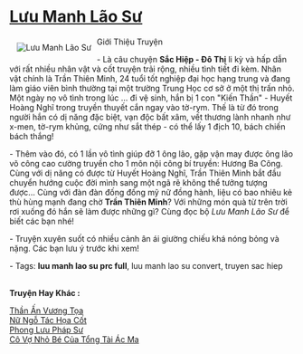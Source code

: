 <a href="https://utruyen.com/luu-manh-lao-su/525/" title="Lưu Manh Lão Sư"><h1>Lưu Manh Lão Sư</h1></a><div style="display:table"><img align="right" style="float: left; padding: 10px;" src="https://utruyen.com/images/story/200x260/luu-manh-lao-su.jpg" alt="Lưu Manh Lão Sư">Giới Thiệu Truyện<p></p> - Là câu chuyện <strong>Sắc Hiệp - Đô Thị</strong> li kỳ và hấp dẫn với rất nhiều nhân vật và cốt truyện trải rộng, nhiều tình tiết đi kèm. Nhân vật chính là Trần Thiên Minh, 24 tuổi tốt nghiệp đại học hạng trung và đang làm giáo viên bình thường tại một trường Trung Học cơ sở ở một thị trấn nhỏ. Một ngày nọ vô tình trong lúc ... đi vệ sinh, hắn bị 1 con "Kiến Thần" - Huyết Hoàng Nghĩ trong truyền thuyết cắn ngay vào tờ-rym. Thế là từ đó trong người hắn có dị năng đặc biệt, vạn độc bất xâm, vết thương lành nhanh như x-men, tờ-rym khủng, cứng như sắt thép - có thể lấy 1 địch 10, bách chiến bách thắng!<p></p> - Thêm vào đó, có 1 lần vô tình giúp đỡ 1 ông lão, gặp vận may được ông lão võ công cao cường truyền cho 1 môn nội công bí truyền: Hương Ba Công. Cùng với dị năng có được từ Huyết Hoàng Nghĩ, Trần Thiên Minh bắt đầu chuyển hướng cuộc đời mình sang một ngã rẽ không thể tưởng tượng được... Cùng với đàn đàn đống đống mỹ nữ đồng hành, liệu có bao nhiêu kẻ thù hùng mạnh đang chờ <b>Trần Thiên Minh</b>? Với những món quà từ trên trời rơi xuống đó hắn sẽ làm được những gì? Cùng đọc bộ <em>Lưu Manh Lão Sư</em> để biết các bạn nhé!<p></p> - Truyện xuyên suốt có nhiều cảnh ân ái giường chiếu khá nóng bỏng và nặng. Các bạn lưu ý trước khi xem!<p></p> - Tags: <strong>luu manh lao su prc full</strong>, luu manh lao su convert, truyen sac hiep</div><p><br><b>Truyện Hay Khác :</b></p><a href="https://utruyen.com/than-an-vuong-toa/346/" alt="Thần Ấn Vương Tọa">Thần Ấn Vương Tọa</a><br/><a href="https://github.com/quanluxury/truyenhot/tree/master/truyenhay/17504/" alt="Nữ Ngỗ Tác Họa Cốt">Nữ Ngỗ Tác Họa Cốt</a><br/><a href="https://github.com/quanluxury/truyenhot/tree/master/truyenhay/295/" alt="Phong Lưu Pháp Sư">Phong Lưu Pháp Sư</a><br/><a href="https://github.com/quanluxury/truyenhot/tree/master/truyenhay/15519/" alt="Cô Vợ Nhỏ Bé Của Tổng Tài Ác Ma">Cô Vợ Nhỏ Bé Của Tổng Tài Ác Ma</a><br/>